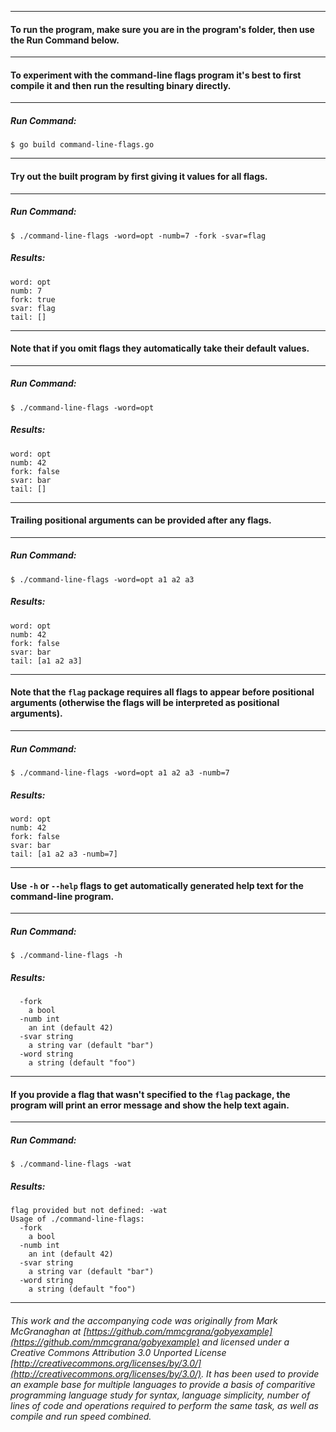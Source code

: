 ___
#### To run the program, make sure you are in the program's folder, then use the Run Command below.
___
#### To experiment with the command-line flags program it's best to first compile it and then run the resulting binary directly.
___
##### Run Command:

`$ go build command-line-flags.go`

___
#### Try out the built program by first giving it values for all flags.
___
##### Run Command:

`$ ./command-line-flags -word=opt -numb=7 -fork -svar=flag`

##### Results:
```
word: opt
numb: 7
fork: true
svar: flag
tail: []
```
___
#### Note that if you omit flags they automatically take their default values.
___
##### Run Command:

`$ ./command-line-flags -word=opt`

##### Results:
```
word: opt
numb: 42
fork: false
svar: bar
tail: []
```
___
#### Trailing positional arguments can be provided after any flags.
___
##### Run Command:

`$ ./command-line-flags -word=opt a1 a2 a3`

##### Results:
```
word: opt
numb: 42
fork: false
svar: bar
tail: [a1 a2 a3]
```
___
#### Note that the `flag` package requires all flags to appear before positional arguments (otherwise the flags will be interpreted as positional arguments).
___
##### Run Command:

`$ ./command-line-flags -word=opt a1 a2 a3 -numb=7`

##### Results:
```
word: opt
numb: 42
fork: false
svar: bar
tail: [a1 a2 a3 -numb=7]
```
___
#### Use `-h` or `--help` flags to get automatically generated help text for the command-line program.
___
##### Run Command:

`$ ./command-line-flags -h`

##### Results:
```
  -fork
	a bool
  -numb int
	an int (default 42)
  -svar string
	a string var (default "bar")
  -word string
	a string (default "foo")
```
___
#### If you provide a flag that wasn't specified to the `flag` package, the program will print an error message and show the help text again.
___
##### Run Command:

`$ ./command-line-flags -wat`

##### Results:
```
flag provided but not defined: -wat
Usage of ./command-line-flags:
  -fork
	a bool
  -numb int
	an int (default 42)
  -svar string
	a string var (default "bar")
  -word string
	a string (default "foo")
```
___
###### This work and the accompanying code was originally from Mark McGranaghan at [https://github.com/mmcgrana/gobyexample](https://github.com/mmcgrana/gobyexample) and licensed under a Creative Commons Attribution 3.0 Unported License [http://creativecommons.org/licenses/by/3.0/](http://creativecommons.org/licenses/by/3.0/). It has been used to provide an example base for multiple languages to provide a basis of comparitive programming language study for syntax, language simplicity, number of lines of code and operations required to perform the same task, as well as compile and run speed combined.